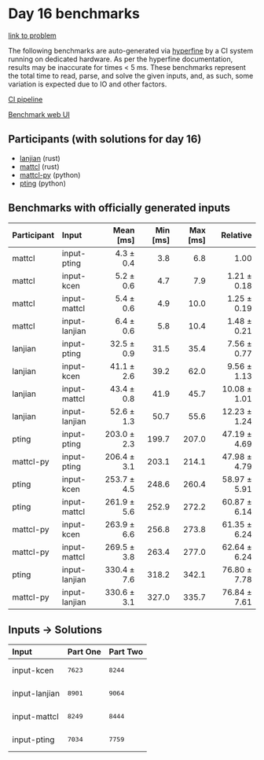# Day 16 benchmarks

[link to problem](https://adventofcode.com/2023/day/16)

The following benchmarks are auto-generated via
[hyperfine](https://github.com/sharkdp/hyperfine) by a CI system running on
dedicated hardware. As per the hyperfine documentation, results may be
inaccurate for times < 5 ms. These benchmarks represent the total time to read,
parse, and solve the given inputs, and, as such, some variation is expected due
to IO and other factors.

[CI pipeline](http://ci.papercode.net:8080/teams/main/pipelines/aoc2023)

[Benchmark web UI](https://aoc.ancalagon.black)


## Participants (with solutions for day 16)

- [lanjian](https://github.com/lanjian/aoc-2023) (rust)
- [mattcl](https://github.com/mattcl/aoc2023) (rust)
- [mattcl-py](https://github.com/mattcl/aoc2023-py) (python)
- [pting](https://github.com/pting/aoc2023) (python)


## Benchmarks with officially generated inputs

| Participant | Input | Mean [ms] | Min [ms] | Max [ms] | Relative |
|:---|:---|---:|---:|---:|---:|
| mattcl | input-pting | 4.3 ± 0.4 | 3.8 | 6.8 | 1.00 |
| mattcl | input-kcen | 5.2 ± 0.6 | 4.7 | 7.9 | 1.21 ± 0.18 |
| mattcl | input-mattcl | 5.4 ± 0.6 | 4.9 | 10.0 | 1.25 ± 0.19 |
| mattcl | input-lanjian | 6.4 ± 0.6 | 5.8 | 10.4 | 1.48 ± 0.21 |
| lanjian | input-pting | 32.5 ± 0.9 | 31.5 | 35.4 | 7.56 ± 0.77 |
| lanjian | input-kcen | 41.1 ± 2.6 | 39.2 | 62.0 | 9.56 ± 1.13 |
| lanjian | input-mattcl | 43.4 ± 0.8 | 41.9 | 45.7 | 10.08 ± 1.01 |
| lanjian | input-lanjian | 52.6 ± 1.3 | 50.7 | 55.6 | 12.23 ± 1.24 |
| pting | input-pting | 203.0 ± 2.3 | 199.7 | 207.0 | 47.19 ± 4.69 |
| mattcl-py | input-pting | 206.4 ± 3.1 | 203.1 | 214.1 | 47.98 ± 4.79 |
| pting | input-kcen | 253.7 ± 4.5 | 248.6 | 260.4 | 58.97 ± 5.91 |
| pting | input-mattcl | 261.9 ± 5.6 | 252.9 | 272.2 | 60.87 ± 6.14 |
| mattcl-py | input-kcen | 263.9 ± 6.6 | 256.8 | 273.8 | 61.35 ± 6.24 |
| mattcl-py | input-mattcl | 269.5 ± 3.8 | 263.4 | 277.0 | 62.64 ± 6.24 |
| pting | input-lanjian | 330.4 ± 7.6 | 318.2 | 342.1 | 76.80 ± 7.78 |
| mattcl-py | input-lanjian | 330.6 ± 3.1 | 327.0 | 335.7 | 76.84 ± 7.61 |


## Inputs -> Solutions

| Input | Part One | Part Two |
|:---|:---|:---|
|input-kcen|<pre>7623</pre>|<pre>8244</pre>|
|input-lanjian|<pre>8901</pre>|<pre>9064</pre>|
|input-mattcl|<pre>8249</pre>|<pre>8444</pre>|
|input-pting|<pre>7034</pre>|<pre>7759</pre>|